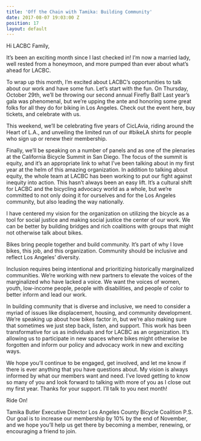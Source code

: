 ```yaml
---
title: 'Off the Chain with Tamika: Building Community'
date: 2017-08-07 19:03:00 Z
position: 17
layout: default
---
```


Hi LACBC Family,

It’s been an exciting month since I last checked in! I’m now a married lady, well rested from a honeymoon, and more pumped than ever about what’s ahead for LACBC.

To wrap up this month, I’m excited about LACBC’s opportunities to talk about our work and have some fun. Let’s start with the fun. On Thursday, October 29th, we’ll be throwing our second annual Firefly Ball! Last year’s gala was phenomenal, but we’re upping the ante and honoring some great folks for all they do for biking in Los Angeles. Check out the event here, buy tickets, and celebrate with us.

This weekend, we’ll be celebrating five years of CicLAvia, riding around the Heart of L.A., and unveiling the limited run of our #bikeLA shirts for people who sign up or renew their membership.

Finally, we’ll be speaking on a number of panels and as one of the plenaries at the California Bicycle Summit in San Diego. The focus of the summit is equity, and it’s an appropriate link to what I’ve been talking about in my first year at the helm of this amazing organization. In addition to talking about equity, the whole team at LACBC has been working to put our fight against inequity into action. This hasn’t always been an easy lift. It’s a cultural shift for LACBC and the bicycling advocacy world as a whole, but we’re committed to not only doing it for ourselves and for the Los Angeles community, but also leading the way nationally.

I have centered my vision for the organization on utilizing the bicycle as a tool for social justice and making social justice the center of our work. We can be better by building bridges and rich coalitions with groups that might not otherwise talk about bikes.

Bikes bring people together and build community. It’s part of why I love bikes, this job, and this organization. Community should be inclusive and reflect Los Angeles’ diversity.

Inclusion requires being intentional and prioritizing historically marginalized communities. We’re working with new partners to elevate the voices of the marginalized who have lacked a voice. We want the voices of women, youth, low-income people, people with disabilities, and people of color to better inform and lead our work.

In building community that is diverse and inclusive, we need to consider a myriad of issues like displacement, housing, and community development. We’re speaking up about how bikes factor in, but we’re also making sure that sometimes we just step back, listen, and support. This work has been transformative for us as individuals and for LACBC as an organization. It’s allowing us to participate in new spaces where bikes might otherwise be forgotten and inform our policy and advocacy work in new and exciting ways.

We hope you’ll continue to be engaged, get involved, and let me know if there is ever anything that you have questions about.  My vision is always informed by what our members want and need. I’ve loved getting to know so many of you and look forward to talking with more of you as I close out my first year. Thanks for your support. I’ll talk to you next month!

Ride On!

Tamika Butler
Executive Director
Los Angeles County Bicycle Coalition
P.S. Our goal is to increase our membership by 10% by the end of November, and we hope you’ll help us get there by becoming a member, renewing, or encouraging a friend to join.
